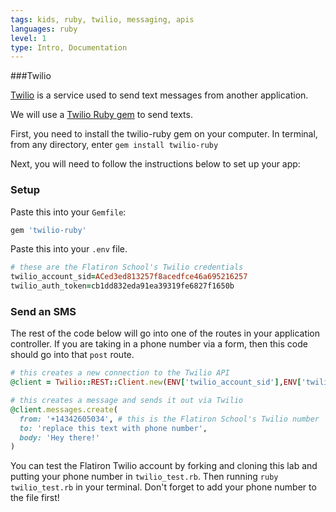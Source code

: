 ```yaml
---
tags: kids, ruby, twilio, messaging, apis
languages: ruby
level: 1
type: Intro, Documentation
---
```


###Twilio

[Twilio](https://www.twilio.com/) is a service used to send text messages from another application. 

We will use a [Twilio Ruby gem](https://github.com/twilio/twilio-ruby) to send texts.

First, you need to install the twilio-ruby gem on your computer. In terminal, from any directory, enter `gem install twilio-ruby`

Next, you will need to follow the instructions below to set up your app:

### Setup

Paste this into your `Gemfile`:
``` ruby
gem 'twilio-ruby'
```

Paste this into your `.env` file. 

``` ruby
# these are the Flatiron School's Twilio credentials
twilio_account_sid=ACed3ed813257f8acedfce46a695216257
twilio_auth_token=cb1dd832eda91ea39319fe6827f1650b
```

### Send an SMS

The rest of the code below will go into one of the routes in your application controller. If you are taking in a phone number via a form, then this code should go into that `post` route.

``` ruby
# this creates a new connection to the Twilio API
@client = Twilio::REST::Client.new(ENV['twilio_account_sid'],ENV['twilio_auth_token'])

# this creates a message and sends it out via Twilio
@client.messages.create(
  from: '+14342605034', # this is the Flatiron School's Twilio number
  to: 'replace this text with phone number',
  body: 'Hey there!'
)
```

You can test the Flatiron Twilio account by forking and cloning this lab and putting your phone number in `twilio_test.rb`. Then running `ruby twilio_test.rb` in your terminal. Don't forget to add your phone number to the file first!



